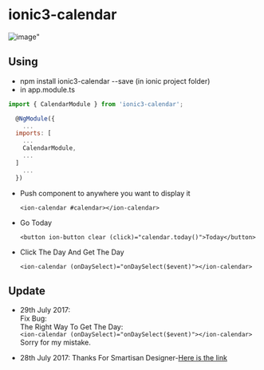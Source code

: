 # ionic3-calendar

![image](https://github.com/laker007/ionic3-calendar/blob/master/calendar.png?raw=true)"

## Using

- npm install ionic3-calendar --save (in ionic project folder)
- in app.module.ts

``` javascript
import { CalendarModule } from 'ionic3-calendar';

  @NgModule({
    ...
  imports: [
    ...
    CalendarModule,
    ...
  ]
    ...
  })
```

- Push component to anywhere you want to display it

  `<ion-calendar #calendar></ion-calendar>`

- Go Today

  `<button ion-button clear (click)="calendar.today()">Today</button>`

- Click The Day And Get The Day

  `<ion-calendar (onDaySelect)="onDaySelect($event)"></ion-calendar>`

## Update

- 29th July 2017:   
  Fix Bug:    
  The Right Way To Get The Day:
  <br>`<ion-calendar (onDaySelect)="onDaySelect($event)"></ion-calendar>`
  <br>Sorry for my mistake.

- 28th July 2017:   Thanks For Smartisan Designer-[Here is the link](https://dribbble.com/smartisan_design)